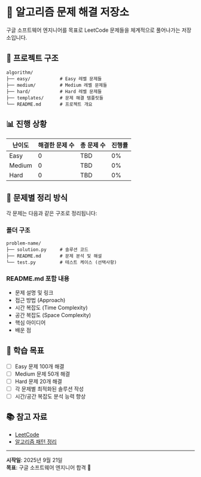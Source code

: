 # 🚀 알고리즘 문제 해결 저장소

구글 소프트웨어 엔지니어를 목표로 LeetCode 문제들을 체계적으로 풀어나가는 저장소입니다.

## 📁 프로젝트 구조

```
algorithm/
├── easy/           # Easy 레벨 문제들
├── medium/         # Medium 레벨 문제들  
├── hard/           # Hard 레벨 문제들
├── templates/      # 문제 해결 템플릿들
└── README.md       # 프로젝트 개요
```

## 📊 진행 상황

| 난이도 | 해결한 문제 수 | 총 문제 수 | 진행률 |
|--------|---------------|-----------|--------|
| Easy   | 0             | TBD       | 0%     |
| Medium | 0             | TBD       | 0%     |
| Hard   | 0             | TBD       | 0%     |

## 📝 문제별 정리 방식

각 문제는 다음과 같은 구조로 정리됩니다:

### 폴더 구조
```
problem-name/
├── solution.py     # 솔루션 코드
├── README.md       # 문제 분석 및 해설
└── test.py         # 테스트 케이스 (선택사항)
```

### README.md 포함 내용
- 문제 설명 및 링크
- 접근 방법 (Approach)
- 시간 복잡도 (Time Complexity)
- 공간 복잡도 (Space Complexity)
- 핵심 아이디어
- 배운 점

## 🎯 학습 목표

- [ ] Easy 문제 100개 해결
- [ ] Medium 문제 50개 해결  
- [ ] Hard 문제 20개 해결
- [ ] 각 문제별 최적화된 솔루션 작성
- [ ] 시간/공간 복잡도 분석 능력 향상

## 📚 참고 자료

- [LeetCode](https://leetcode.com/)
- [알고리즘 패턴 정리](./templates/algorithm_patterns.md)

---

**시작일**: 2025년 9월 21일  
**목표**: 구글 소프트웨어 엔지니어 합격 🎯

